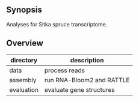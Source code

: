 ## Synopsis

Analyses for Sitka spruce transcriptome.

## Overview

| directory  | description               |
|------------|---------------------------|
| data       | process reads             |
| assembly   | run RNA-Bloom2 and RATTLE |
| evaluation | evaluate gene structures  |

